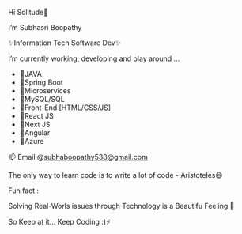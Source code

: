 Hi Solitude👋

I’m Subhasri Boopathy

✨Information Tech Software Dev✨ 

I’m currently working, developing and play around ...
 
- 🌱JAVA
- 🌱Spring Boot
- 🌱Microservices
- 🌱MySQL/SQL
- 🌱Front-End [HTML/CSS/JS]
- 🌱React JS
- 🌱Next JS
- 🌱Angular
- 🌱Azure
  
📫 Email @subhaboopathy538@gmail.com

The only way to learn code is to write a lot of code - Aristoteles😄
                                   
Fun fact :

Solving Real-Worls issues through Technology is a Beautifu Feeling 💞 

So Keep at it... Keep Coding :)⚡

<!---
SubhasriSB/SubhasriSB is a ✨ special ✨ repository because its `README.md` (this file) appears on your GitHub profile.
You can click the Preview link to take a look at your changes.
--->
